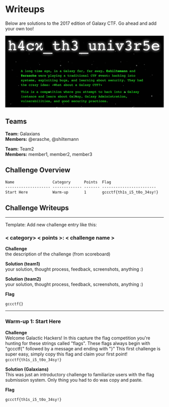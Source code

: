 # Writeups

Below are solutions to the 2017 edition of Galaxy CTF. Go ahead and add your own too!

![](writeupfiles/homepage.gif)

## Teams

**Team:** Galaxians  
**Members:** @erasche, @shiltemann

**Team:** Team2  
**Members:** member1, member2, member3

## Challenge Overview

```
Name                 Category      Points  Flag
-------------------- ------------- ------- ------------------------
Start Here           Warm-up       1       gccctf{th1s_i5_t0o_34sy!}

```


## Challenge Writeups


-------------

Template: Add new challenge entry like this:

### < category> < points >: < challenge name >

**Challenge**  
the description of the challenge (from scoreboard)

**Solution (team1)**  
your solution, thought process, feedback, screenshots, anything :)

**Solution (team2)**  
your solution, thought process, feedback, screenshots, anything :)

**Flag**  
```
gccctf{}
```

------------

### Warm-up 1: Start Here

**Challenge**  
Welcome Galactic Hackers! In this capture the flag competition you're hunting for these strings called "flags". These flags always begin with "gccctf{" followed by a message and ending with "}" This first challenge is super easy, simply copy this flag and claim your first point! `gccctf{th1s_i5_t0o_34sy!}`

**Solution (Galaxians)**  
This was just an introductory challenge to familiarize users with the flag submission
system. Only thing you had to do was copy and paste.

**Flag**  
```
gccctf{th1s_i5_t0o_34sy!}
```

